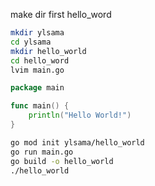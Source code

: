 make dir first hello_word
```bash
mkdir ylsama
cd ylsama
mkdir hello_world
cd hello_word
lvim main.go
```

```go
package main

func main() {
	println("Hello World!")
}
```
```bash
go mod init ylsama/hello_world
go run main.go
go build -o hello_world
./hello_world
```


